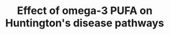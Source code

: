 ---
annotations:
- id: PW:0000013
  parent: disease pathway
  type: Pathway Ontology
  value: disease pathway
- id: CL:0000128
  parent: animal cell
  type: Cell Type Ontology
  value: oligodendrocyte
- id: PW:0000017
  parent: disease pathway
  type: Pathway Ontology
  value: Huntington's disease pathway
- id: CL:0000540
  parent: animal cell
  type: Cell Type Ontology
  value: neuron
- id: PW:0000003
  parent: signaling pathway
  type: Pathway Ontology
  value: signaling pathway
- id: CL:0000127
  parent: animal cell
  type: Cell Type Ontology
  value: astrocyte
- id: DOID:12858
  parent: central nervous system disease
  type: Disease Ontology
  value: Huntington's disease
authors:
- KimberleyBijl
- Eweitz
- Egonw
citedin: ''
communities:
- RareDiseases
description: 'These are pathways connected to both the wildtype huntingtin (HTT) gene
  and the mutated huntingtin (mHTT) gene related to neurodegeneration, apoptosis,
  cholesterol and GABA synthesis and its relation to Omega-3 polyunsaturated fatty
  acids. '
last-edited: 2025-03-19
ndex: null
organisms:
- Homo sapiens
redirect_from:
- /index.php/Pathway:WP5470
- /instance/WP5470
- /instance/WP5470_r138042
revision: r138042
schema-jsonld:
- '@context': https://schema.org/
  '@id': https://wikipathways.github.io/pathways/WP5470.html
  '@type': Dataset
  creator:
    '@type': Organization
    name: WikiPathways
  description: 'These are pathways connected to both the wildtype huntingtin (HTT)
    gene and the mutated huntingtin (mHTT) gene related to neurodegeneration, apoptosis,
    cholesterol and GABA synthesis and its relation to Omega-3 polyunsaturated fatty
    acids. '
  keywords:
  - 24S-HC
  - 4EBP1
  - ABCA1
  - ABCG1
  - ABCG4
  - AHI1
  - AKT
  - AKT1
  - AKT2
  - AKT3
  - AMPK
  - APOE
  - BAD
  - BAX
  - BCL-xL
  - 'BCL2 '
  - BCL2L11
  - BDNF
  - BID
  - BNIP3
  - C1QA
  - CASP3
  - CASP7
  - CASP8
  - CKB
  - CREB
  - CYP46A1
  - CYP51A1
  - Cholesterol
  - Cl-
  - DEPTOR
  - DHA
  - DHCR7
  - DPA
  - EGF
  - EGFR
  - EIF4E
  - ELK1
  - EPA
  - GABA
  - GABAaR
  - GABRA1
  - GABRA2
  - GABRA3
  - GABRA4
  - GABRA5
  - GABRA6
  - GABRB1
  - GABRB2
  - GABRB3
  - GABRD
  - GABRE
  - GABRG1
  - GABRG2
  - GABRG3
  - GABRP
  - GABRQ
  - GRM1
  - Glutamate
  - Glutamine
  - HAP1
  - HDAC1
  - HDAC2
  - HMGCR
  - HMGCS1
  - HMGCS2
  - HTT
  - IKKβ
  - IL1B
  - IL6
  - ITPR1
  - KCC2
  - KIF5
  - LXR
  - MAP2K1
  - MAP2K2
  - MAPK1
  - MAPK10
  - MAPK3
  - MAPK8
  - MAPK9
  - MAPKK4
  - MAPKK7
  - MBP
  - MLK2
  - MLST8
  - MSK1
  - MTOR
  - NEUROD1
  - NF-κB
  - NKCC1
  - NRSE
  - NTRK2
  - OPA1
  - PGC1a
  - PI3K
  - PIK3C2A
  - PIK3C2B
  - PIK3C2G
  - PIK3CA
  - PIK3CB
  - PIK3CD
  - PIK3CG
  - PIK3R1
  - PIK3R2
  - PIK3R3
  - PIK3R4
  - PIK3R5
  - PIK3R6
  - PRAS40
  - PRKAA1
  - PRKAA2
  - PRKAB1
  - PRKAB2
  - PRKAG1
  - PRKAG2
  - PRKAG3
  - PROTOR
  - PS
  - PTEN
  - RAB3A
  - RAB3GAP1
  - RAF1
  - RAPTOR
  - RAS
  - REST
  - REST/NRSF
  - RHEB
  - RICTOR
  - 'Rapamycin '
  - S6K1
  - SIN3A
  - SP1
  - SREBF2
  - TNF
  - TNF-Alpha
  - TSC1
  - TSC2
  - TrkB
  - mHTT
  - tBID
  license: CC0
  name: Effect of omega-3 PUFA on Huntington's disease pathways
seo: CreativeWork
title: Effect of omega-3 PUFA on Huntington's disease pathways
wpid: WP5470
---